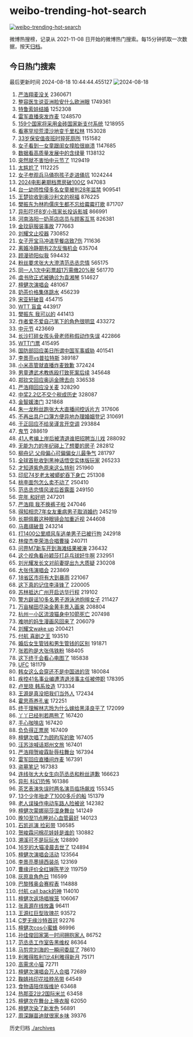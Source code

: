 # weibo-trending-hot-search

[![weibo-trending-hot-search](https://github.com/ameizi/weibo-trending-hot-search/actions/workflows/ci.yml/badge.svg)](https://github.com/ameizi/weibo-trending-hot-search/actions/workflows/ci.yml)

微博热搜榜，记录从 2021-11-08 日开始的微博热门搜索。每15分钟抓取一次数据，按天[归档](./archives)。

## 今日热门搜索

<!-- BEGIN --> 
最后更新时间 2024-08-18 10:44:44.455127 
![2024-08-18](https://imgs-storage.s3.us-east-005.backblazeb2.com/20240818/2024-08-18.png?versionId=4_z8fbbed132d73df8689c40f13_f11647a1c4b8897dd_d20240818_m024444_c005_v0501022_t0049_u01723949084369) 
1. [严浩翔麦没关](https://s.weibo.com/weibo?q=%E4%B8%A5%E6%B5%A9%E7%BF%94%E9%BA%A6%E6%B2%A1%E5%85%B3&t=31&band_rank=1&Refer=top) 2360671
1. [整容医生说亚洲脸安什么欧洲眼](https://s.weibo.com/weibo?q=%23%E6%95%B4%E5%AE%B9%E5%8C%BB%E7%94%9F%E8%AF%B4%E4%BA%9A%E6%B4%B2%E8%84%B8%E5%AE%89%E4%BB%80%E4%B9%88%E6%AC%A7%E6%B4%B2%E7%9C%BC%23&t=31&band_rank=2&Refer=top) 1749361
1. [特鲁索娃结婚](https://s.weibo.com/weibo?q=%23%E7%89%B9%E9%B2%81%E7%B4%A2%E5%A8%83%E7%BB%93%E5%A9%9A%23&t=31&band_rank=5&Refer=top) 1252308
1. [雷军直播突发炸麦](https://s.weibo.com/weibo?q=%23%E9%9B%B7%E5%86%9B%E7%9B%B4%E6%92%AD%E7%AA%81%E5%8F%91%E7%82%B8%E9%BA%A6%23&t=31&band_rank=2&Refer=top) 1248570
1. [159个国家将采用金砖国家新支付系统](https://s.weibo.com/weibo?q=%23159%E4%B8%AA%E5%9B%BD%E5%AE%B6%E5%B0%86%E9%87%87%E7%94%A8%E9%87%91%E7%A0%96%E5%9B%BD%E5%AE%B6%E6%96%B0%E6%94%AF%E4%BB%98%E7%B3%BB%E7%BB%9F%23&t=31&band_rank=1&Refer=top) 1218955
1. [看塞罕坝荒漠沙地变千里松林](https://s.weibo.com/weibo?q=%23%E7%9C%8B%E5%A1%9E%E7%BD%95%E5%9D%9D%E8%8D%92%E6%BC%A0%E6%B2%99%E5%9C%B0%E5%8F%98%E5%8D%83%E9%87%8C%E6%9D%BE%E6%9E%97%23&t=31&band_rank=3&Refer=top) 1153028
1. [33岁保安值夜班时猝死厕所](https://s.weibo.com/weibo?q=%2333%E5%B2%81%E4%BF%9D%E5%AE%89%E5%80%BC%E5%A4%9C%E7%8F%AD%E6%97%B6%E7%8C%9D%E6%AD%BB%E5%8E%95%E6%89%80%23&t=31&band_rank=10&Refer=top) 1151582
1. [女子看到一女童跟闺女撞脸很崩溃](https://s.weibo.com/weibo?q=%23%E5%A5%B3%E5%AD%90%E7%9C%8B%E5%88%B0%E4%B8%80%E5%A5%B3%E7%AB%A5%E8%B7%9F%E9%97%BA%E5%A5%B3%E6%92%9E%E8%84%B8%E5%BE%88%E5%B4%A9%E6%BA%83%23&t=31&band_rank=2&Refer=top) 1147685
1. [数据看高质量发展中的含绿量](https://s.weibo.com/weibo?q=%23%E6%95%B0%E6%8D%AE%E7%9C%8B%E9%AB%98%E8%B4%A8%E9%87%8F%E5%8F%91%E5%B1%95%E4%B8%AD%E7%9A%84%E5%90%AB%E7%BB%BF%E9%87%8F%23&t=31&band_rank=3&Refer=top) 1138132
1. [突然就不害怕中元节了](https://s.weibo.com/weibo?q=%E7%AA%81%E7%84%B6%E5%B0%B1%E4%B8%8D%E5%AE%B3%E6%80%95%E4%B8%AD%E5%85%83%E8%8A%82%E4%BA%86&t=31&band_rank=5&Refer=top) 1129419
1. [太尴尬了](https://s.weibo.com/weibo?q=%E5%A4%AA%E5%B0%B4%E5%B0%AC%E4%BA%86&t=31&band_rank=4&Refer=top) 1112225
1. [女子参观兵马俑抱孩子走进俑坑](https://s.weibo.com/weibo?q=%23%E5%A5%B3%E5%AD%90%E5%8F%82%E8%A7%82%E5%85%B5%E9%A9%AC%E4%BF%91%E6%8A%B1%E5%AD%A9%E5%AD%90%E8%B5%B0%E8%BF%9B%E4%BF%91%E5%9D%91%23&t=31&band_rank=42&Refer=top) 1024244
1. [2024电影暑期档票房破100亿](https://s.weibo.com/weibo?q=%232024%E7%94%B5%E5%BD%B1%E6%9A%91%E6%9C%9F%E6%A1%A3%E7%A5%A8%E6%88%BF%E7%A0%B4100%E4%BA%BF%23&t=31&band_rank=3&Refer=top) 947083
1. [台一幼师性侵多名女童被判28年监禁](https://s.weibo.com/weibo?q=%23%E5%8F%B0%E4%B8%80%E5%B9%BC%E5%B8%88%E6%80%A7%E4%BE%B5%E5%A4%9A%E5%90%8D%E5%A5%B3%E7%AB%A5%E8%A2%AB%E5%88%A428%E5%B9%B4%E7%9B%91%E7%A6%81%23&t=31&band_rank=4&Refer=top) 909541
1. [王楚钦收到奥沙利文的祝福](https://s.weibo.com/weibo?q=%E7%8E%8B%E6%A5%9A%E9%92%A6%E6%94%B6%E5%88%B0%E5%A5%A5%E6%B2%99%E5%88%A9%E6%96%87%E7%9A%84%E7%A5%9D%E7%A6%8F&t=31&band_rank=5&Refer=top) 876225
1. [樊振东为林昀儒庆生都不忘给霉霉打歌](https://s.weibo.com/weibo?q=%23%E6%A8%8A%E6%8C%AF%E4%B8%9C%E4%B8%BA%E6%9E%97%E6%98%80%E5%84%92%E5%BA%86%E7%94%9F%E9%83%BD%E4%B8%8D%E5%BF%98%E7%BB%99%E9%9C%89%E9%9C%89%E6%89%93%E6%AD%8C%23&t=31&band_rank=6&Refer=top) 871707
1. [异形吓坏8岁小孩家长投诉影城](https://s.weibo.com/weibo?q=%23%E5%BC%82%E5%BD%A2%E5%90%93%E5%9D%8F8%E5%B2%81%E5%B0%8F%E5%AD%A9%E5%AE%B6%E9%95%BF%E6%8A%95%E8%AF%89%E5%BD%B1%E5%9F%8E%23&t=31&band_rank=17&Refer=top) 866991
1. [河南洛阳一奶茶店店员与顾客互骂](https://s.weibo.com/weibo?q=%23%E6%B2%B3%E5%8D%97%E6%B4%9B%E9%98%B3%E4%B8%80%E5%A5%B6%E8%8C%B6%E5%BA%97%E5%BA%97%E5%91%98%E4%B8%8E%E9%A1%BE%E5%AE%A2%E4%BA%92%E9%AA%82%23&t=31&band_rank=6&Refer=top) 826381
1. [金玟庭服装事故](https://s.weibo.com/weibo?q=%E9%87%91%E7%8E%9F%E5%BA%AD%E6%9C%8D%E8%A3%85%E4%BA%8B%E6%95%85&t=31&band_rank=7&Refer=top) 777663
1. [刘耀文止咬器](https://s.weibo.com/weibo?q=%23%E5%88%98%E8%80%80%E6%96%87%E6%AD%A2%E5%92%AC%E5%99%A8%23&t=31&band_rank=8&Refer=top) 730852
1. [女子开宝马冲进早餐店致7伤](https://s.weibo.com/weibo?q=%23%E5%A5%B3%E5%AD%90%E5%BC%80%E5%AE%9D%E9%A9%AC%E5%86%B2%E8%BF%9B%E6%97%A9%E9%A4%90%E5%BA%97%E8%87%B47%E4%BC%A4%23&t=31&band_rank=20&Refer=top) 711636
1. [离婚冷静期有2次反悔机会](https://s.weibo.com/weibo?q=%23%E7%A6%BB%E5%A9%9A%E5%86%B7%E9%9D%99%E6%9C%9F%E6%9C%892%E6%AC%A1%E5%8F%8D%E6%82%94%E6%9C%BA%E4%BC%9A%23&t=31&band_rank=9&Refer=top) 635704
1. [顾漫骄阳似我](https://s.weibo.com/weibo?q=%E9%A1%BE%E6%BC%AB%E9%AA%84%E9%98%B3%E4%BC%BC%E6%88%91&t=31&band_rank=13&Refer=top) 594432
1. [粉丝要求张大大澄清范丞丞恋情](https://s.weibo.com/weibo?q=%23%E7%B2%89%E4%B8%9D%E8%A6%81%E6%B1%82%E5%BC%A0%E5%A4%A7%E5%A4%A7%E6%BE%84%E6%B8%85%E8%8C%83%E4%B8%9E%E4%B8%9E%E6%81%8B%E6%83%85%23&t=31&band_rank=47&Refer=top) 565175
1. [同一人1次中彩票超1万需缴20%税](https://s.weibo.com/weibo?q=%23%E5%90%8C%E4%B8%80%E4%BA%BA1%E6%AC%A1%E4%B8%AD%E5%BD%A9%E7%A5%A8%E8%B6%851%E4%B8%87%E9%9C%80%E7%BC%B420%25%E7%A8%8E%23&t=31&band_rank=10&Refer=top) 561770
1. [虞书欣正式被确诊为袁湘琴](https://s.weibo.com/weibo?q=%E8%99%9E%E4%B9%A6%E6%AC%A3%E6%AD%A3%E5%BC%8F%E8%A2%AB%E7%A1%AE%E8%AF%8A%E4%B8%BA%E8%A2%81%E6%B9%98%E7%90%B4&t=31&band_rank=11&Refer=top) 514627
1. [檀健次演唱会](https://s.weibo.com/weibo?q=%E6%AA%80%E5%81%A5%E6%AC%A1%E6%BC%94%E5%94%B1%E4%BC%9A&t=31&band_rank=12&Refer=top) 481067
1. [奶茶价格集体跳水](https://s.weibo.com/weibo?q=%23%E5%A5%B6%E8%8C%B6%E4%BB%B7%E6%A0%BC%E9%9B%86%E4%BD%93%E8%B7%B3%E6%B0%B4%23&t=31&band_rank=10&Refer=top) 456239
1. [宋亚轩破音](https://s.weibo.com/weibo?q=%E5%AE%8B%E4%BA%9A%E8%BD%A9%E7%A0%B4%E9%9F%B3&t=31&band_rank=13&Refer=top) 454715
1. [WTT 盲盒](https://s.weibo.com/weibo?q=WTT%20%E7%9B%B2%E7%9B%92&t=31&band_rank=14&Refer=top) 443917
1. [樊振东 我可以的](https://s.weibo.com/weibo?q=%E6%A8%8A%E6%8C%AF%E4%B8%9C%20%E6%88%91%E5%8F%AF%E4%BB%A5%E7%9A%84&t=31&band_rank=15&Refer=top) 441413
1. [作者爱不爱自己笔下的角色很明显](https://s.weibo.com/weibo?q=%E4%BD%9C%E8%80%85%E7%88%B1%E4%B8%8D%E7%88%B1%E8%87%AA%E5%B7%B1%E7%AC%94%E4%B8%8B%E7%9A%84%E8%A7%92%E8%89%B2%E5%BE%88%E6%98%8E%E6%98%BE&t=31&band_rank=31&Refer=top) 433272
1. [中元节](https://s.weibo.com/weibo?q=%E4%B8%AD%E5%85%83%E8%8A%82&t=31&band_rank=12&Refer=top) 423669
1. [长沙打碎女孩头骨老师称假动作失误](https://s.weibo.com/weibo?q=%23%E9%95%BF%E6%B2%99%E6%89%93%E7%A2%8E%E5%A5%B3%E5%AD%A9%E5%A4%B4%E9%AA%A8%E8%80%81%E5%B8%88%E7%A7%B0%E5%81%87%E5%8A%A8%E4%BD%9C%E5%A4%B1%E8%AF%AF%23&t=31&band_rank=10&Refer=top) 422866
1. [WTT门票](https://s.weibo.com/weibo?q=WTT%E9%97%A8%E7%A5%A8&t=31&band_rank=16&Refer=top) 415495
1. [国防部回应美日所谓中国军事威胁](https://s.weibo.com/weibo?q=%23%E5%9B%BD%E9%98%B2%E9%83%A8%E5%9B%9E%E5%BA%94%E7%BE%8E%E6%97%A5%E6%89%80%E8%B0%93%E4%B8%AD%E5%9B%BD%E5%86%9B%E4%BA%8B%E5%A8%81%E8%83%81%23&t=31&band_rank=26&Refer=top) 401541
1. [李景亮vs普拉特斯](https://s.weibo.com/weibo?q=%E6%9D%8E%E6%99%AF%E4%BA%AEvs%E6%99%AE%E6%8B%89%E7%89%B9%E6%96%AF&t=31&band_rank=49&Refer=top) 389187
1. [小米高管就直播炸麦致歉](https://s.weibo.com/weibo?q=%23%E5%B0%8F%E7%B1%B3%E9%AB%98%E7%AE%A1%E5%B0%B1%E7%9B%B4%E6%92%AD%E7%82%B8%E9%BA%A6%E8%87%B4%E6%AD%89%23&t=31&band_rank=47&Refer=top) 372424
1. [男童遭武术教练殴打致死案后续](https://s.weibo.com/weibo?q=%23%E7%94%B7%E7%AB%A5%E9%81%AD%E6%AD%A6%E6%9C%AF%E6%95%99%E7%BB%83%E6%AE%B4%E6%89%93%E8%87%B4%E6%AD%BB%E6%A1%88%E5%90%8E%E7%BB%AD%23&t=31&band_rank=13&Refer=top) 345648
1. [郑钦文回应奥运金牌去向](https://s.weibo.com/weibo?q=%23%E9%83%91%E9%92%A6%E6%96%87%E5%9B%9E%E5%BA%94%E5%A5%A5%E8%BF%90%E9%87%91%E7%89%8C%E5%8E%BB%E5%90%91%23&t=31&band_rank=15&Refer=top) 336538
1. [严浩翔回应没关麦](https://s.weibo.com/weibo?q=%23%E4%B8%A5%E6%B5%A9%E7%BF%94%E5%9B%9E%E5%BA%94%E6%B2%A1%E5%85%B3%E9%BA%A6%23&t=31&band_rank=18&Refer=top) 328290
1. [中奖2.2亿不交个税成历史](https://s.weibo.com/weibo?q=%23%E4%B8%AD%E5%A5%962.2%E4%BA%BF%E4%B8%8D%E4%BA%A4%E4%B8%AA%E7%A8%8E%E6%88%90%E5%8E%86%E5%8F%B2%23&t=31&band_rank=18&Refer=top) 328087
1. [金智媛澳门](https://s.weibo.com/weibo?q=%E9%87%91%E6%99%BA%E5%AA%9B%E6%BE%B3%E9%97%A8&t=31&band_rank=17&Refer=top) 321868
1. [朱一龙粉丝跑张大大直播间控诉片方](https://s.weibo.com/weibo?q=%E6%9C%B1%E4%B8%80%E9%BE%99%E7%B2%89%E4%B8%9D%E8%B7%91%E5%BC%A0%E5%A4%A7%E5%A4%A7%E7%9B%B4%E6%92%AD%E9%97%B4%E6%8E%A7%E8%AF%89%E7%89%87%E6%96%B9&t=31&band_rank=18&Refer=top) 317606
1. [不再出具户口簿方便异地办理婚姻登记](https://s.weibo.com/weibo?q=%23%E4%B8%8D%E5%86%8D%E5%87%BA%E5%85%B7%E6%88%B7%E5%8F%A3%E7%B0%BF%E6%96%B9%E4%BE%BF%E5%BC%82%E5%9C%B0%E5%8A%9E%E7%90%86%E5%A9%9A%E5%A7%BB%E7%99%BB%E8%AE%B0%23&t=31&band_rank=20&Refer=top) 310691
1. [于正回应不给吴谨言开空调](https://s.weibo.com/weibo?q=%23%E4%BA%8E%E6%AD%A3%E5%9B%9E%E5%BA%94%E4%B8%8D%E7%BB%99%E5%90%B4%E8%B0%A8%E8%A8%80%E5%BC%80%E7%A9%BA%E8%B0%83%23&t=31&band_rank=28&Refer=top) 293884
1. [鬼节](https://s.weibo.com/weibo?q=%E9%AC%BC%E8%8A%82&t=31&band_rank=19&Refer=top) 288619
1. [41人考编上岸后被清退谁把招聘当儿戏](https://s.weibo.com/weibo?q=%2341%E4%BA%BA%E8%80%83%E7%BC%96%E4%B8%8A%E5%B2%B8%E5%90%8E%E8%A2%AB%E6%B8%85%E9%80%80%E8%B0%81%E6%8A%8A%E6%8B%9B%E8%81%98%E5%BD%93%E5%84%BF%E6%88%8F%23&t=31&band_rank=25&Refer=top) 288092
1. [无能为力的年纪碰上了想要的房子](https://s.weibo.com/weibo?q=%E6%97%A0%E8%83%BD%E4%B8%BA%E5%8A%9B%E7%9A%84%E5%B9%B4%E7%BA%AA%E7%A2%B0%E4%B8%8A%E4%BA%86%E6%83%B3%E8%A6%81%E7%9A%84%E6%88%BF%E5%AD%90&t=31&band_rank=34&Refer=top) 282812
1. [柳舟记 父母偏心可偏偏女儿最争气](https://s.weibo.com/weibo?q=%E6%9F%B3%E8%88%9F%E8%AE%B0%20%E7%88%B6%E6%AF%8D%E5%81%8F%E5%BF%83%E5%8F%AF%E5%81%8F%E5%81%8F%E5%A5%B3%E5%84%BF%E6%9C%80%E4%BA%89%E6%B0%94&t=31&band_rank=24&Refer=top) 281797
1. [全球首批收到黑神话悟空实体版玩家](https://s.weibo.com/weibo?q=%23%E5%85%A8%E7%90%83%E9%A6%96%E6%89%B9%E6%94%B6%E5%88%B0%E9%BB%91%E7%A5%9E%E8%AF%9D%E6%82%9F%E7%A9%BA%E5%AE%9E%E4%BD%93%E7%89%88%E7%8E%A9%E5%AE%B6%23&t=31&band_rank=20&Refer=top) 265233
1. [才知道紫色原来这么特别](https://s.weibo.com/weibo?q=%23%E6%89%8D%E7%9F%A5%E9%81%93%E7%B4%AB%E8%89%B2%E5%8E%9F%E6%9D%A5%E8%BF%99%E4%B9%88%E7%89%B9%E5%88%AB%23&t=31&band_rank=21&Refer=top) 251960
1. [印尼74岁老太被蟒蛇吞下身亡](https://s.weibo.com/weibo?q=%23%E5%8D%B0%E5%B0%BC74%E5%B2%81%E8%80%81%E5%A4%AA%E8%A2%AB%E8%9F%92%E8%9B%87%E5%90%9E%E4%B8%8B%E8%BA%AB%E4%BA%A1%23&t=31&band_rank=22&Refer=top) 251308
1. [桃李面包怎么卖不动了](https://s.weibo.com/weibo?q=%23%E6%A1%83%E6%9D%8E%E9%9D%A2%E5%8C%85%E6%80%8E%E4%B9%88%E5%8D%96%E4%B8%8D%E5%8A%A8%E4%BA%86%23&t=31&band_rank=23&Refer=top) 250410
1. [范丞丞恋情风波后首露面](https://s.weibo.com/weibo?q=%23%E8%8C%83%E4%B8%9E%E4%B8%9E%E6%81%8B%E6%83%85%E9%A3%8E%E6%B3%A2%E5%90%8E%E9%A6%96%E9%9C%B2%E9%9D%A2%23&t=31&band_rank=24&Refer=top) 249150
1. [完年 和好吧](https://s.weibo.com/weibo?q=%E5%AE%8C%E5%B9%B4%20%E5%92%8C%E5%A5%BD%E5%90%A7&t=31&band_rank=26&Refer=top) 247201
1. [严浩翔 我不换裤子啦](https://s.weibo.com/weibo?q=%E4%B8%A5%E6%B5%A9%E7%BF%94%20%E6%88%91%E4%B8%8D%E6%8D%A2%E8%A3%A4%E5%AD%90%E5%95%A6&t=31&band_rank=27&Refer=top) 247046
1. [得知相恋7年女友重病男子取消婚约](https://s.weibo.com/weibo?q=%23%E5%BE%97%E7%9F%A5%E7%9B%B8%E6%81%8B7%E5%B9%B4%E5%A5%B3%E5%8F%8B%E9%87%8D%E7%97%85%E7%94%B7%E5%AD%90%E5%8F%96%E6%B6%88%E5%A9%9A%E7%BA%A6%23&t=31&band_rank=29&Refer=top) 245219
1. [长期佩戴这种眼镜会加重近视](https://s.weibo.com/weibo?q=%23%E9%95%BF%E6%9C%9F%E4%BD%A9%E6%88%B4%E8%BF%99%E7%A7%8D%E7%9C%BC%E9%95%9C%E4%BC%9A%E5%8A%A0%E9%87%8D%E8%BF%91%E8%A7%86%23&t=31&band_rank=30&Refer=top) 244608
1. [马嘉祺破音](https://s.weibo.com/weibo?q=%23%E9%A9%AC%E5%98%89%E7%A5%BA%E7%A0%B4%E9%9F%B3%23&t=31&band_rank=31&Refer=top) 243214
1. [打1400公里顺风车逃单男子已被行拘](https://s.weibo.com/weibo?q=%23%E6%89%931400%E5%85%AC%E9%87%8C%E9%A1%BA%E9%A3%8E%E8%BD%A6%E9%80%83%E5%8D%95%E7%94%B7%E5%AD%90%E5%B7%B2%E8%A2%AB%E8%A1%8C%E6%8B%98%23&t=31&band_rank=32&Refer=top) 242918
1. [林俊杰李荣浩合唱曹操](https://s.weibo.com/weibo?q=%23%E6%9E%97%E4%BF%8A%E6%9D%B0%E6%9D%8E%E8%8D%A3%E6%B5%A9%E5%90%88%E5%94%B1%E6%9B%B9%E6%93%8D%23&t=31&band_rank=33&Refer=top) 240711
1. [问界M7新车开到海滩结果被淹](https://s.weibo.com/weibo?q=%23%E9%97%AE%E7%95%8CM7%E6%96%B0%E8%BD%A6%E5%BC%80%E5%88%B0%E6%B5%B7%E6%BB%A9%E7%BB%93%E6%9E%9C%E8%A2%AB%E6%B7%B9%23&t=31&band_rank=27&Refer=top) 236432
1. [这个视角看孙颖莎打乒乓球好牛啊](https://s.weibo.com/weibo?q=%23%E8%BF%99%E4%B8%AA%E8%A7%86%E8%A7%92%E7%9C%8B%E5%AD%99%E9%A2%96%E8%8E%8E%E6%89%93%E4%B9%92%E4%B9%93%E7%90%83%E5%A5%BD%E7%89%9B%E5%95%8A%23&t=31&band_rank=22&Refer=top) 232951
1. [刘光耀发长文对前妻提出九大质疑](https://s.weibo.com/weibo?q=%23%E5%88%98%E5%85%89%E8%80%80%E5%8F%91%E9%95%BF%E6%96%87%E5%AF%B9%E5%89%8D%E5%A6%BB%E6%8F%90%E5%87%BA%E4%B9%9D%E5%A4%A7%E8%B4%A8%E7%96%91%23&t=31&band_rank=30&Refer=top) 230208
1. [大张伟演唱会](https://s.weibo.com/weibo?q=%E5%A4%A7%E5%BC%A0%E4%BC%9F%E6%BC%94%E5%94%B1%E4%BC%9A&t=31&band_rank=34&Refer=top) 223869
1. [18省区市将有大到暴雨](https://s.weibo.com/weibo?q=%2318%E7%9C%81%E5%8C%BA%E5%B8%82%E5%B0%86%E6%9C%89%E5%A4%A7%E5%88%B0%E6%9A%B4%E9%9B%A8%23&t=31&band_rank=27&Refer=top) 221067
1. [这下真的记住李泽锋了](https://s.weibo.com/weibo?q=%E8%BF%99%E4%B8%8B%E7%9C%9F%E7%9A%84%E8%AE%B0%E4%BD%8F%E6%9D%8E%E6%B3%BD%E9%94%8B%E4%BA%86&t=31&band_rank=47&Refer=top) 220005
1. [苏林抵达广州开启访华行程](https://s.weibo.com/weibo?q=%23%E8%8B%8F%E6%9E%97%E6%8A%B5%E8%BE%BE%E5%B9%BF%E5%B7%9E%E5%BC%80%E5%90%AF%E8%AE%BF%E5%8D%8E%E8%A1%8C%E7%A8%8B%23&t=31&band_rank=37&Refer=top) 219102
1. [警方辟谣10多名男子游泳池抱摔女子](https://s.weibo.com/weibo?q=%23%E8%AD%A6%E6%96%B9%E8%BE%9F%E8%B0%A310%E5%A4%9A%E5%90%8D%E7%94%B7%E5%AD%90%E6%B8%B8%E6%B3%B3%E6%B1%A0%E6%8A%B1%E6%91%94%E5%A5%B3%E5%AD%90%23&t=31&band_rank=35&Refer=top) 211427
1. [万亩梯田尽染金黄丰景入画来](https://s.weibo.com/weibo?q=%23%E4%B8%87%E4%BA%A9%E6%A2%AF%E7%94%B0%E5%B0%BD%E6%9F%93%E9%87%91%E9%BB%84%E4%B8%B0%E6%99%AF%E5%85%A5%E7%94%BB%E6%9D%A5%23&t=31&band_rank=32&Refer=top) 208804
1. [杭州一小区流浪猫身中10箭死亡](https://s.weibo.com/weibo?q=%23%E6%9D%AD%E5%B7%9E%E4%B8%80%E5%B0%8F%E5%8C%BA%E6%B5%81%E6%B5%AA%E7%8C%AB%E8%BA%AB%E4%B8%AD10%E7%AE%AD%E6%AD%BB%E4%BA%A1%23&t=31&band_rank=31&Refer=top) 207498
1. [难哄的妈生漫画风回来了](https://s.weibo.com/weibo?q=%E9%9A%BE%E5%93%84%E7%9A%84%E5%A6%88%E7%94%9F%E6%BC%AB%E7%94%BB%E9%A3%8E%E5%9B%9E%E6%9D%A5%E4%BA%86&t=31&band_rank=34&Refer=top) 206079
1. [刘耀文wake up](https://s.weibo.com/weibo?q=%E5%88%98%E8%80%80%E6%96%87wake%20up&t=31&band_rank=36&Refer=top) 200421
1. [付航 喜剧之王](https://s.weibo.com/weibo?q=%E4%BB%98%E8%88%AA%20%E5%96%9C%E5%89%A7%E4%B9%8B%E7%8E%8B&t=31&band_rank=37&Refer=top) 193510
1. [婚后女生管钱和男生管钱的区别](https://s.weibo.com/weibo?q=%23%E5%A9%9A%E5%90%8E%E5%A5%B3%E7%94%9F%E7%AE%A1%E9%92%B1%E5%92%8C%E7%94%B7%E7%94%9F%E7%AE%A1%E9%92%B1%E7%9A%84%E5%8C%BA%E5%88%AB%23&t=31&band_rank=28&Refer=top) 191871
1. [张若昀是大张伟铁粉](https://s.weibo.com/weibo?q=%23%E5%BC%A0%E8%8B%A5%E6%98%80%E6%98%AF%E5%A4%A7%E5%BC%A0%E4%BC%9F%E9%93%81%E7%B2%89%23&t=31&band_rank=39&Refer=top) 188405
1. [这下终于会看心电图了](https://s.weibo.com/weibo?q=%E8%BF%99%E4%B8%8B%E7%BB%88%E4%BA%8E%E4%BC%9A%E7%9C%8B%E5%BF%83%E7%94%B5%E5%9B%BE%E4%BA%86&t=31&band_rank=44&Refer=top) 185838
1. [UFC](https://s.weibo.com/weibo?q=UFC&t=31&band_rank=38&Refer=top) 181179
1. [韩女这么会穿还不是中国进的货](https://s.weibo.com/weibo?q=%23%E9%9F%A9%E5%A5%B3%E8%BF%99%E4%B9%88%E4%BC%9A%E7%A9%BF%E8%BF%98%E4%B8%8D%E6%98%AF%E4%B8%AD%E5%9B%BD%E8%BF%9B%E7%9A%84%E8%B4%A7%23&t=31&band_rank=38&Refer=top) 180084
1. [疾控41名事业编遭清退涉事主任被停职](https://s.weibo.com/weibo?q=%23%E7%96%BE%E6%8E%A741%E5%90%8D%E4%BA%8B%E4%B8%9A%E7%BC%96%E9%81%AD%E6%B8%85%E9%80%80%E6%B6%89%E4%BA%8B%E4%B8%BB%E4%BB%BB%E8%A2%AB%E5%81%9C%E8%81%8C%23&t=31&band_rank=39&Refer=top) 178395
1. [卢昱晓 韩系妆造](https://s.weibo.com/weibo?q=%E5%8D%A2%E6%98%B1%E6%99%93%20%E9%9F%A9%E7%B3%BB%E5%A6%86%E9%80%A0&t=31&band_rank=40&Refer=top) 173334
1. [王源是真没把我们当外人](https://s.weibo.com/weibo?q=%E7%8E%8B%E6%BA%90%E6%98%AF%E7%9C%9F%E6%B2%A1%E6%8A%8A%E6%88%91%E4%BB%AC%E5%BD%93%E5%A4%96%E4%BA%BA&t=31&band_rank=41&Refer=top) 172434
1. [霍思燕养孔雀](https://s.weibo.com/weibo?q=%23%E9%9C%8D%E6%80%9D%E7%87%95%E5%85%BB%E5%AD%94%E9%9B%80%23&t=31&band_rank=41&Refer=top) 172251
1. [终于理解林志玲为什么嫁给黑泽良平了](https://s.weibo.com/weibo?q=%E7%BB%88%E4%BA%8E%E7%90%86%E8%A7%A3%E6%9E%97%E5%BF%97%E7%8E%B2%E4%B8%BA%E4%BB%80%E4%B9%88%E5%AB%81%E7%BB%99%E9%BB%91%E6%B3%BD%E8%89%AF%E5%B9%B3%E4%BA%86&t=31&band_rank=42&Refer=top) 172099
1. [丫丫已经判若两熊了](https://s.weibo.com/weibo?q=%E4%B8%AB%E4%B8%AB%E5%B7%B2%E7%BB%8F%E5%88%A4%E8%8B%A5%E4%B8%A4%E7%86%8A%E4%BA%86&t=31&band_rank=43&Refer=top) 167420
1. [手心咖啡店](https://s.weibo.com/weibo?q=%E6%89%8B%E5%BF%83%E5%92%96%E5%95%A1%E5%BA%97&t=31&band_rank=44&Refer=top) 167420
1. [负负得正票房](https://s.weibo.com/weibo?q=%E8%B4%9F%E8%B4%9F%E5%BE%97%E6%AD%A3%E7%A5%A8%E6%88%BF&t=31&band_rank=45&Refer=top) 167409
1. [檀健次唱了为顾昀写的歌](https://s.weibo.com/weibo?q=%E6%AA%80%E5%81%A5%E6%AC%A1%E5%94%B1%E4%BA%86%E4%B8%BA%E9%A1%BE%E6%98%80%E5%86%99%E7%9A%84%E6%AD%8C&t=31&band_rank=46&Refer=top) 167405
1. [汪苏泷喊话郑州文旅](https://s.weibo.com/weibo?q=%23%E6%B1%AA%E8%8B%8F%E6%B3%B7%E5%96%8A%E8%AF%9D%E9%83%91%E5%B7%9E%E6%96%87%E6%97%85%23&t=31&band_rank=47&Refer=top) 167401
1. [严浩翔贺峻霖耻辱柱舞台](https://s.weibo.com/weibo?q=%23%E4%B8%A5%E6%B5%A9%E7%BF%94%E8%B4%BA%E5%B3%BB%E9%9C%96%E8%80%BB%E8%BE%B1%E6%9F%B1%E8%88%9E%E5%8F%B0%23&t=31&band_rank=48&Refer=top) 167394
1. [雷军回应直播间炸麦](https://s.weibo.com/weibo?q=%23%E9%9B%B7%E5%86%9B%E5%9B%9E%E5%BA%94%E7%9B%B4%E6%92%AD%E9%97%B4%E7%82%B8%E9%BA%A6%23&t=31&band_rank=49&Refer=top) 167391
1. [盗墓笔记](https://s.weibo.com/weibo?q=%23%E7%9B%97%E5%A2%93%E7%AC%94%E8%AE%B0%23&t=31&band_rank=50&Refer=top) 167383
1. [连线张大大女生向范丞丞和粉丝道歉](https://s.weibo.com/weibo?q=%23%E8%BF%9E%E7%BA%BF%E5%BC%A0%E5%A4%A7%E5%A4%A7%E5%A5%B3%E7%94%9F%E5%90%91%E8%8C%83%E4%B8%9E%E4%B8%9E%E5%92%8C%E7%B2%89%E4%B8%9D%E9%81%93%E6%AD%89%23&t=31&band_rank=42&Refer=top) 166623
1. [异形 科幻恐怖](https://s.weibo.com/weibo?q=%E5%BC%82%E5%BD%A2%20%E7%A7%91%E5%B9%BB%E6%81%90%E6%80%96&t=31&band_rank=32&Refer=top) 161386
1. [茶艺表演失误时两名演员临场飙戏](https://s.weibo.com/weibo?q=%23%E8%8C%B6%E8%89%BA%E8%A1%A8%E6%BC%94%E5%A4%B1%E8%AF%AF%E6%97%B6%E4%B8%A4%E5%90%8D%E6%BC%94%E5%91%98%E4%B8%B4%E5%9C%BA%E9%A3%99%E6%88%8F%23&t=31&band_rank=36&Refer=top) 155345
1. [13个少年抬走了1000多斤的船](https://s.weibo.com/weibo?q=%2313%E4%B8%AA%E5%B0%91%E5%B9%B4%E6%8A%AC%E8%B5%B0%E4%BA%861000%E5%A4%9A%E6%96%A4%E7%9A%84%E8%88%B9%23&t=31&band_rank=45&Refer=top) 151379
1. [老人误操作电动车路人险被讹](https://s.weibo.com/weibo?q=%23%E8%80%81%E4%BA%BA%E8%AF%AF%E6%93%8D%E4%BD%9C%E7%94%B5%E5%8A%A8%E8%BD%A6%E8%B7%AF%E4%BA%BA%E9%99%A9%E8%A2%AB%E8%AE%B9%23&t=31&band_rank=50&Refer=top) 142382
1. [檀健次蒙娜丽莎湿身舞台](https://s.weibo.com/weibo?q=%23%E6%AA%80%E5%81%A5%E6%AC%A1%E8%92%99%E5%A8%9C%E4%B8%BD%E8%8E%8E%E6%B9%BF%E8%BA%AB%E8%88%9E%E5%8F%B0%23&t=31&band_rank=43&Refer=top) 141249
1. [晚10至11点睡对心血管最好](https://s.weibo.com/weibo?q=%23%E6%99%9A10%E8%87%B311%E7%82%B9%E7%9D%A1%E5%AF%B9%E5%BF%83%E8%A1%80%E7%AE%A1%E6%9C%80%E5%A5%BD%23&t=31&band_rank=50&Refer=top) 140123
1. [石凯巡演 捡彩带](https://s.weibo.com/weibo?q=%E7%9F%B3%E5%87%AF%E5%B7%A1%E6%BC%94%20%E6%8D%A1%E5%BD%A9%E5%B8%A6&t=31&band_rank=41&Refer=top) 136585
1. [贺峻霖问棉花娃娃是谁的](https://s.weibo.com/weibo?q=%23%E8%B4%BA%E5%B3%BB%E9%9C%96%E9%97%AE%E6%A3%89%E8%8A%B1%E5%A8%83%E5%A8%83%E6%98%AF%E8%B0%81%E7%9A%84%23&t=31&band_rank=46&Refer=top) 130882
1. [溯溪可不是玩玩水](https://s.weibo.com/weibo?q=%23%E6%BA%AF%E6%BA%AA%E5%8F%AF%E4%B8%8D%E6%98%AF%E7%8E%A9%E7%8E%A9%E6%B0%B4%23&t=31&band_rank=48&Refer=top) 128890
1. [16岁的大猫凌晨去世了](https://s.weibo.com/weibo?q=%2316%E5%B2%81%E7%9A%84%E5%A4%A7%E7%8C%AB%E5%87%8C%E6%99%A8%E5%8E%BB%E4%B8%96%E4%BA%86%23&t=31&band_rank=49&Refer=top) 124894
1. [檀健次演唱会活动](https://s.weibo.com/weibo?q=%23%E6%AA%80%E5%81%A5%E6%AC%A1%E6%BC%94%E5%94%B1%E4%BC%9A%E6%B4%BB%E5%8A%A8%23&t=31&band_rank=46&Refer=top) 123564
1. [李景亮墨镜西装杀](https://s.weibo.com/weibo?q=%23%E6%9D%8E%E6%99%AF%E4%BA%AE%E5%A2%A8%E9%95%9C%E8%A5%BF%E8%A3%85%E6%9D%80%23&t=31&band_rank=50&Refer=top) 123169
1. [曹缘评价全红婵陈芋汐](https://s.weibo.com/weibo?q=%23%E6%9B%B9%E7%BC%98%E8%AF%84%E4%BB%B7%E5%85%A8%E7%BA%A2%E5%A9%B5%E9%99%88%E8%8A%8B%E6%B1%90%23&t=31&band_rank=42&Refer=top) 119759
1. [灰原哀角色日](https://s.weibo.com/weibo?q=%E7%81%B0%E5%8E%9F%E5%93%80%E8%A7%92%E8%89%B2%E6%97%A5&t=31&band_rank=46&Refer=top) 116599
1. [巴黎残奥会赛程表](https://s.weibo.com/weibo?q=%23%E5%B7%B4%E9%BB%8E%E6%AE%8B%E5%A5%A5%E4%BC%9A%E8%B5%9B%E7%A8%8B%E8%A1%A8%23&t=31&band_rank=47&Refer=top) 114888
1. [付航 call back的神](https://s.weibo.com/weibo?q=%E4%BB%98%E8%88%AA%20call%20back%E7%9A%84%E7%A5%9E&t=31&band_rank=48&Refer=top) 114010
1. [檀健次返场唱猴笼](https://s.weibo.com/weibo?q=%23%E6%AA%80%E5%81%A5%E6%AC%A1%E8%BF%94%E5%9C%BA%E5%94%B1%E7%8C%B4%E7%AC%BC%23&t=31&band_rank=50&Refer=top) 106067
1. [张真源在线放蛊](https://s.weibo.com/weibo?q=%23%E5%BC%A0%E7%9C%9F%E6%BA%90%E5%9C%A8%E7%BA%BF%E6%94%BE%E8%9B%8A%23&t=31&band_rank=42&Refer=top) 96411
1. [王源扛巨型玫瑰花](https://s.weibo.com/weibo?q=%23%E7%8E%8B%E6%BA%90%E6%89%9B%E5%B7%A8%E5%9E%8B%E7%8E%AB%E7%91%B0%E8%8A%B1%23&t=31&band_rank=46&Refer=top) 93572
1. [C罗无缘沙特首冠](https://s.weibo.com/weibo?q=%23C%E7%BD%97%E6%97%A0%E7%BC%98%E6%B2%99%E7%89%B9%E9%A6%96%E5%86%A0%23&t=31&band_rank=20&Refer=top) 92276
1. [檀健次cos小蜜蜂](https://s.weibo.com/weibo?q=%E6%AA%80%E5%81%A5%E6%AC%A1cos%E5%B0%8F%E8%9C%9C%E8%9C%82&t=31&band_rank=37&Refer=top) 86996
1. [孙佳俊回家第一时间拥抱家人](https://s.weibo.com/weibo?q=%23%E5%AD%99%E4%BD%B3%E4%BF%8A%E5%9B%9E%E5%AE%B6%E7%AC%AC%E4%B8%80%E6%97%B6%E9%97%B4%E6%8B%A5%E6%8A%B1%E5%AE%B6%E4%BA%BA%23&t=31&band_rank=21&Refer=top) 86752
1. [范丞丞工作室告黑维权](https://s.weibo.com/weibo?q=%23%E8%8C%83%E4%B8%9E%E4%B8%9E%E5%B7%A5%E4%BD%9C%E5%AE%A4%E5%91%8A%E9%BB%91%E7%BB%B4%E6%9D%83%23&t=31&band_rank=47&Refer=top) 86364
1. [马剪完刘海的一瞬间委屈了](https://s.weibo.com/weibo?q=%E9%A9%AC%E5%89%AA%E5%AE%8C%E5%88%98%E6%B5%B7%E7%9A%84%E4%B8%80%E7%9E%AC%E9%97%B4%E5%A7%94%E5%B1%88%E4%BA%86&t=31&band_rank=50&Refer=top) 78610
1. [利雅得胜利1比4利雅得新月](https://s.weibo.com/weibo?q=%23%E5%88%A9%E9%9B%85%E5%BE%97%E8%83%9C%E5%88%A91%E6%AF%944%E5%88%A9%E9%9B%85%E5%BE%97%E6%96%B0%E6%9C%88%23&t=31&band_rank=36&Refer=top) 75171
1. [高需求小猫](https://s.weibo.com/weibo?q=%E9%AB%98%E9%9C%80%E6%B1%82%E5%B0%8F%E7%8C%AB&t=31&band_rank=50&Refer=top) 72711
1. [檀健次演唱会万人合唱](https://s.weibo.com/weibo?q=%23%E6%AA%80%E5%81%A5%E6%AC%A1%E6%BC%94%E5%94%B1%E4%BC%9A%E4%B8%87%E4%BA%BA%E5%90%88%E5%94%B1%23&t=31&band_rank=44&Refer=top) 72689
1. [鞠婧祎印花挂脖吊带](https://s.weibo.com/weibo?q=%23%E9%9E%A0%E5%A9%A7%E7%A5%8E%E5%8D%B0%E8%8A%B1%E6%8C%82%E8%84%96%E5%90%8A%E5%B8%A6%23&t=31&band_rank=37&Refer=top) 64549
1. [食物语陪伴版维护](https://s.weibo.com/weibo?q=%E9%A3%9F%E7%89%A9%E8%AF%AD%E9%99%AA%E4%BC%B4%E7%89%88%E7%BB%B4%E6%8A%A4&t=31&band_rank=48&Refer=top) 63468
1. [热那亚2比2国际米兰](https://s.weibo.com/weibo?q=%23%E7%83%AD%E9%82%A3%E4%BA%9A2%E6%AF%942%E5%9B%BD%E9%99%85%E7%B1%B3%E5%85%B0%23&t=31&band_rank=50&Refer=top) 63458
1. [檀健次在舞台上换衣服](https://s.weibo.com/weibo?q=%23%E6%AA%80%E5%81%A5%E6%AC%A1%E5%9C%A8%E8%88%9E%E5%8F%B0%E4%B8%8A%E6%8D%A2%E8%A1%A3%E6%9C%8D%23&t=31&band_rank=47&Refer=top) 62050
1. [檀健次染了新发色](https://s.weibo.com/weibo?q=%23%E6%AA%80%E5%81%A5%E6%AC%A1%E6%9F%93%E4%BA%86%E6%96%B0%E5%8F%91%E8%89%B2%23&t=31&band_rank=47&Refer=top) 56891
1. [周深蹦苗迪就很家乡味](https://s.weibo.com/weibo?q=%E5%91%A8%E6%B7%B1%E8%B9%A6%E8%8B%97%E8%BF%AA%E5%B0%B1%E5%BE%88%E5%AE%B6%E4%B9%A1%E5%91%B3&t=31&band_rank=50&Refer=top) 39376
<!-- END -->

历史归档 [./archives](./archives)

